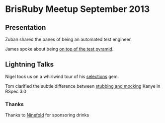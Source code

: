 # BrisRuby Meetup September 2013

## Presentation

Zuban shared the banes of being an automated test engineer.

James spoke about being [on top of the test pyramid](\on-top-of-the-pyramid).

## Lightning Talks

Nigel took us on a whirlwind tour of his [selections](https://github.com/nigelr/selections) gem.

Tom clarified the subtle difference between [stubbing and mocking](\mocks-vs-stubs) Kanye in RSpec 3.0

### Thanks

Thanks to [Ninefold](http://ninefold.com/) for sponsoring drinks

